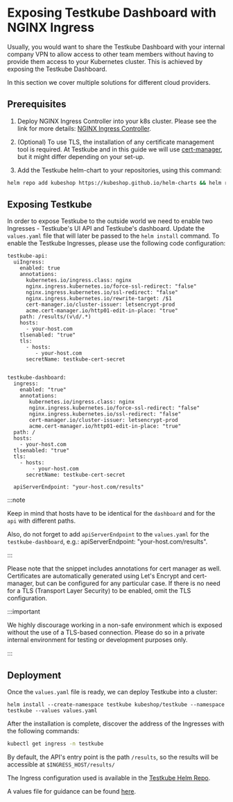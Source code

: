 # Exposing Testkube Dashboard with NGINX Ingress

Usually, you would want to share the Testkube Dashboard with your internal company VPN to allow access to other team members without having to provide them access to your Kubernetes cluster. This is achieved by exposing the Testkube Dashboard. 

In this section we cover multiple solutions for different cloud providers.

## Prerequisites

1. Deploy NGINX Ingress Controller into your k8s cluster. Please see the link for more details: [NGINX Ingress Controller](https://kubernetes.github.io/ingress-nginx/).

2. (Optional) To use TLS, the installation of any certificate management tool is required. At Testkube and in this guide we will use [cert-manager](https://cert-manager.io/), but it might differ depending on your set-up.

3. Add the Testkube helm-chart to your repositories, using this command:

```sh
helm repo add kubeshop https://kubeshop.github.io/helm-charts && helm repo update
```

## Exposing Testkube

In order to expose Testkube to the outside world we need to enable two Ingresses - Testkube's UI API and Testkube's dashboard. Update the `values.yaml` file that will later be passed to the `helm install` command. To enable the Testkube Ingresses, please use the following code configuration:

```aidl
testkube-api:
  uiIngress:
    enabled: true
    annotations:
      kubernetes.io/ingress.class: nginx
      nginx.ingress.kubernetes.io/force-ssl-redirect: "false"
      nginx.ingress.kubernetes.io/ssl-redirect: "false"
      nginx.ingress.kubernetes.io/rewrite-target: /$1
      cert-manager.io/cluster-issuer: letsencrypt-prod
      acme.cert-manager.io/http01-edit-in-place: "true"
    path: /results/(v\d/.*)
    hosts:
      - your-host.com
    tlsenabled: "true"
    tls:
      - hosts:
         - your-host.com
      secretName: testkube-cert-secret


testkube-dashboard:
  ingress:
    enabled: "true"
    annotations:
       kubernetes.io/ingress.class: nginx
       nginx.ingress.kubernetes.io/force-ssl-redirect: "false"
       nginx.ingress.kubernetes.io/ssl-redirect: "false"
       cert-manager.io/cluster-issuer: letsencrypt-prod
       acme.cert-manager.io/http01-edit-in-place: "true"
  path: /
  hosts:
    - your-host.com
  tlsenabled: "true"
  tls:
    - hosts:
        - your-host.com
      secretName: testkube-cert-secret

  apiServerEndpoint: "your-host.com/results"
```

:::note

Keep in mind that hosts have to be identical for the `dashboard` and for the `api` with different paths.

Also, do not forget to add `apiServerEndpoint` to the `values.yaml` for the `testkube-dashboard`, e.g.: apiServerEndpoint: "your-host.com/results".

:::

Please note that the snippet includes annotations for cert manager as well. Certificates are automatically generated using Let's Encrypt and cert-manager, but can be configured for any particular case. If there is no need for a TLS (Transport Layer Security) to be enabled, omit the TLS configuration.

:::important

We highly discourage working in a non-safe environment which is exposed without the use of a TLS-based connection. Please do so in a private internal environment for testing or development purposes only.

:::

## Deployment

Once the `values.yaml` file is ready, we can deploy Testkube into a cluster:

```aidl
helm install --create-namespace testkube kubeshop/testkube --namespace testkube --values values.yaml
```

After the installation is complete, discover the address of the Ingresses with the following commands:

```sh
kubectl get ingress -n testkube
```

By default, the API's entry point is the path `/results`, so the results will be accessible at `$INGRESS_HOST/results/`

The Ingress configuration used is available in the [Testkube Helm Repo](https://github.com/kubeshop/helm-charts).

A values file for guidance can be found [here](https://github.com/kubeshop/helm-charts/blob/main/charts/testkube/values-demo.yaml#L334).
